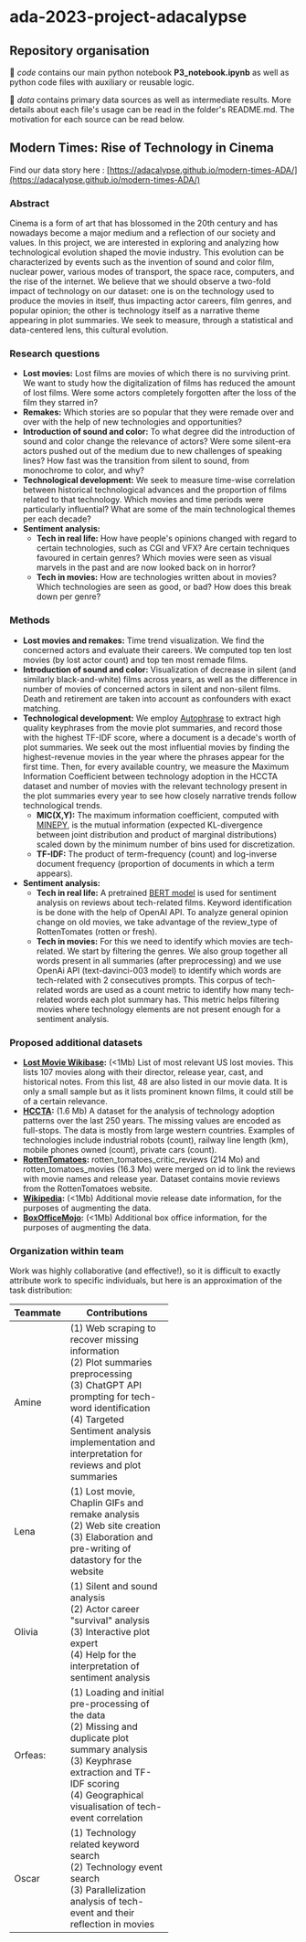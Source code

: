 # ada-2023-project-adacalypse

## Repository organisation

📁 *code* contains our main python notebook **P3_notebook.ipynb** as well as python code files with auxiliary or reusable logic.

📁 *data* contains primary data sources as well as intermediate results. More details about each file's usage can be read in the folder's README.md. The motivation for each source can be read below.

## Modern Times: Rise of Technology in Cinema

Find our data story here : [https://adacalypse.github.io/modern-times-ADA/](https://adacalypse.github.io/modern-times-ADA/)

### Abstract
Cinema is a form of art that has blossomed in the 20th century and has nowadays become a major medium and a reflection of our society and values. In this project, we are interested in exploring and analyzing how technological evolution shaped the movie industry. This evolution can be characterized by events such as the invention of sound and color film, nuclear power, various modes of transport, the space race, computers, and the rise of the internet. We believe that we should observe a two-fold impact of technology on our dataset: one is on the technology used to produce the movies in itself, thus impacting actor careers, film genres, and popular opinion; the other is technology itself as a narrative theme appearing in plot summaries. We seek to measure, through a statistical and data-centered lens, this cultural evolution.


### Research questions 
- **Lost movies:** Lost films are movies of which there is no surviving print. We want to study how the digitalization of films has reduced the amount of lost films. Were some actors completely forgotten after the loss of the film they starred in? 
- **Remakes:** Which stories are so popular that they were remade over and over with the help of new technologies and opportunities?
- **Introduction of sound and color:** To what degree did the introduction of sound and color change the relevance of actors? Were some silent-era actors pushed out of the medium due to new challenges of speaking lines? How fast was the transition from silent to sound, from monochrome to color, and why? 
- **Technological development:** We seek to measure time-wise correlation between historical technological advances and the proportion of films related to that technology. Which movies and time periods were particularly influential? What are some of the main technological themes per each decade? 
- **Sentiment analysis:** 
    - **Tech in real life:** How have people's opinions changed with regard to certain technologies, such as CGI and VFX? Are certain techniques favoured in certain genres? Which movies were seen as visual marvels in the past and are now looked back on in horror? 
    - **Tech in movies:** How are technologies written about in movies? Which technologies are seen as good, or bad? How does this break down per genre?


### Methods
- **Lost movies and remakes:** Time trend visualization. We find the concerned actors and evaluate their careers. We computed top ten lost movies (by lost actor count) and top ten most remade films.
- **Introduction of sound and color:** Visualization of decrease in silent (and similarly black-and-white) films across years, as well as the difference in number of movies of concerned actors in silent and non-silent films. Death and retirement are taken into account as confounders with exact matching.  
- **Technological development:** We employ [Autophrase](https://github.com/shangjingbo1226/AutoPhrase) to extract high quality keyphrases from the movie plot summaries, and record those with the highest TF-IDF score, where a document is a decade's worth of plot summaries. We seek out the most influential movies by finding the highest-revenue movies in the year where the phrases appear for the first time. Then, for every available country, we measure the Maximum Information Coefficient between technology adoption in the HCCTA dataset and number of movies with the relevant technology present in the plot summaries every year to see how closely narrative trends follow technological trends. 
    - **MIC(X,Y):** The maximum information coefficient, computed with [MINEPY](https://github.com/minepy/mictools), is the mutual information (expected KL-divergence between joint distribution and product of marginal distributions) scaled down by the minimum number of bins used for discretization. 
    - **TF-IDF:** The product of term-frequency (count) and log-inverse document frequency (proportion of documents in which a term appears).
- **Sentiment analysis:**
    - **Tech in real life:** A pretrained [BERT model](https://huggingface.co/finiteautomata/bertweet-base-sentiment-analysis) is used for sentiment analysis on reviews about tech-related films. Keyword identification is be done with the help of OpenAI API. To analyze general opinion change on old movies, we take advantage of the review_type of RottenTomates (rotten or fresh).
    - **Tech in movies:** For this we need to identify which movies are tech-related. We start by filtering the genres. We also group together all words present in all summaries (after preprocessing) and we use OpenAi API (text-davinci-003 model) to identify which words are tech-related with 2 consecutives prompts. This corpus of tech-related words are used as a count metric to identify how many tech-related words each plot summary has. This metric helps filtering movies where technology elements are not present enough for a sentiment analysis. 


### Proposed additional datasets
- **[Lost Movie Wikibase](https://en.wikipedia.org/wiki/List_of_lost_films):** (<1Mb) List of most relevant US lost movies. This lists 107 movies along with their director, release year, cast, and historical notes. From this list, 48 are also listed in our movie data. It is only a small sample but as it lists prominent known films, it could still be of a certain relevance. 
- **[HCCTA](https://www.nber.org/research/data/historical-cross-country-technology-adoption-hccta-dataset):** (1.6 Mb) A dataset for the analysis of technology adoption patterns over the last 250 years. The missing values are encoded as full-stops. The data is mostly from large western countries. Examples of technologies include industrial robots (count), railway line length (km), mobile phones owned (count), private cars (count).
- **[RottenTomatoes](https://www.kaggle.com/datasets/stefanoleone992/rotten-tomatoes-movies-and-critic-reviews-dataset/data?select=rotten_tomatoes_critic_reviews.csv):** rotten_tomatoes_critic_reviews (214 Mo) and rotten_tomatoes_movies (16.3 Mo) were merged on id to link the reviews with movie names and release year. Dataset contains movie reviews from the RottenTomatoes website.
- **[Wikipedia](https://fr.wikipedia.org):** (<1Mb) Additional movie release date information, for the purposes of augmenting the data.
- **[BoxOfficeMojo](https://www.boxofficemojo.com/):** (<1Mb) Additional box office information, for the purposes of augmenting the data.


### Organization within team
Work was highly collaborative (and effective!), so it is difficult to exactly attribute work to specific individuals, but here is an approximation of the task distribution:

<table class="tg" style="table-layout: fixed; width: 342px">
<colgroup>
<col style="width: 16px">
<col style="width: 180px">
</colgroup>
<thead>
  <tr>
    <th class="tg-0lax">Teammate</th>
    <th class="tg-0lax">Contributions</th>
  </tr>
</thead>
<tbody>
  <tr>
    <td class="tg-0lax">Amine </td>
    <td class="tg-0lax"> (1) Web scraping to recover missing information <br> (2) Plot summaries preprocessing  <br> (3) ChatGPT API prompting for tech-word identification <br> (4) Targeted Sentiment analysis implementation and interpretation for reviews and plot summaries  </td>
  </tr>
  <tr>
    <td class="tg-0lax">Lena </td>
    <td class="tg-0lax"> (1) Lost movie, Chaplin GIFs and remake analysis <br> (2) Web site creation <br> (3) Elaboration and pre-writing of datastory for the website </td>
  </tr>
  <tr>
    <td class="tg-0lax">Olivia</td>
    <td class="tg-0lax"> (1) Silent and sound analysis <br> (2) Actor career "survival" analysis <br> (3) Interactive plot expert <br> (4) Help for the interpretation of sentiment analysis </td>
  </tr>
  <tr>
    <td class="tg-0lax">Orfeas:</td>
    <td class="tg-0lax"> (1) Loading and initial pre-processing of the data <br> (2) Missing and duplicate plot summary analysis <br> (3) Keyphrase extraction and TF-IDF scoring <br> (4) Geographical visualisation of tech-event correlation </td>
  </tr>
  <tr>
    <td class="tg-0lax">Oscar </td>
    <td class="tg-0lax"> (1) Technology related keyword search <br> (2) Technology event search <br> (3) Parallelization analysis of tech-event and their reflection in movies </td>
  </tr>  
</tbody>
</table>

